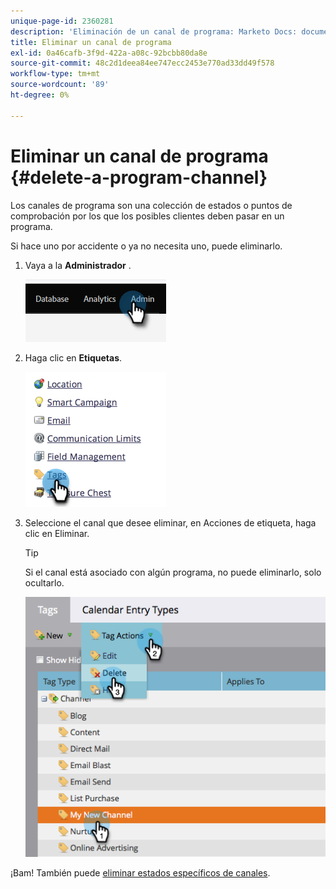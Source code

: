 ```yaml
---
unique-page-id: 2360281
description: 'Eliminación de un canal de programa: Marketo Docs: documentación del producto'
title: Eliminar un canal de programa
exl-id: 0a46cafb-3f9d-422a-a08c-92bcbb80da8e
source-git-commit: 48c2d1deea84ee747ecc2453e770ad33dd49f578
workflow-type: tm+mt
source-wordcount: '89'
ht-degree: 0%

---
```


# Eliminar un canal de programa {#delete-a-program-channel}

Los canales de programa son una colección de estados o puntos de comprobación por los que los posibles clientes deben pasar en un programa.

Si hace uno por accidente o ya no necesita uno, puede eliminarlo.

1. Vaya a la **Administrador** .

   ![](assets/delete-a-program-channel-1.png)

1. Haga clic en **Etiquetas**.

   ![](assets/delete-a-program-channel-2.png)

1. Seleccione el canal que desee eliminar, en Acciones de etiqueta, haga clic en Eliminar.

   >[!TIP]
   >
   >Si el canal está asociado con algún programa, no puede eliminarlo, solo ocultarlo.

   ![](assets/delete-a-program-channel-3.png)

¡Bam! También puede [eliminar estados específicos de canales](/help/marketo/product-docs/administration/tags/delete-a-program-status-from-a-program-channel.md).

